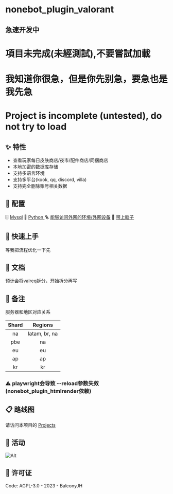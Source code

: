 # nonebot_plugin_valorant


## 急速开发中

# 項目未完成(未經測試),不要嘗試加載

# 我知道你很急，但是你先别急，要急也是我先急

# Project is incomplete (untested), do not try to load

## ✨️ 特性

- 查看玩家每日皮肤商店/夜市/配件商店/同捆商店
- 本地加密的数据库存储
- 支持多语言环境
- 支持多平台(kook, qq, discord, villa)
- 支持完全删除账号相关数据

## 🔧 配置

🗄 [Mysql](https://www.mysql.com/)
🐍 [Python ](https://www.python.org/)
🪜 [能够访问外网的环境/外网设备](https://en.m.wikipedia.org/wiki/Virtual_private_network)
🧠 [带上脑子](https://github.com/ryanhanwu/How-To-Ask-Questions-The-Smart-Way)

## 🚀 快速上手

等我把流程优化一下先

## 📘 文档

预计会将valreq拆分，开始拆分再写

## 🧷 备注

服务器和地区对应关系

| Shard |    Regions    |
|:-----:|:-------------:|
|  na   | latam, br, na |
|  pbe  |      na       |
|  eu   |      eu       |
|  ap   |      ap       |
|  kr   |      kr       |

### ⚠️ playwright会导致 --reload参数失效 (nonebot_plugin_htmlrender依赖)

## 📋 路线图

请访问本项目的 [Projects](https://github.com/users/BalconyJH/projects/4)

## 🎊 活动

![Alt](https://repobeats.axiom.co/api/embed/0da0aff70e5b861d77fba6f65d01f86b42db8596.svg "Repobeats analytics image")

## 📄 许可证

Code: AGPL-3.0 - 2023 - BalconyJH